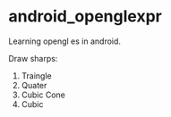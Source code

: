 android_openglexpr
==================

Learning opengl es in android.

Draw sharps:
1. Traingle
2. Quater
3. Cubic Cone
4. Cubic
